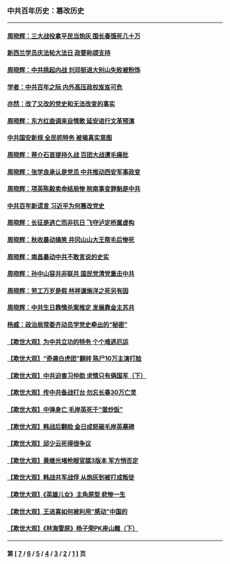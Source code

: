 ### 中共百年历史：篡改历史
---
#### [周晓辉：三大战役拿平民当炮灰 围长春饿死几十万](../../pages/nf1176115/n12934921.md?05110430) 
#### [新西兰学员庆法轮大法日 政要称颂支持](../../pages/nf1176115/n12932715.md?05110430) 
#### [周晓辉：中共挑起内战 刘邓挺进大别山失败被粉饰](../../pages/nf1176115/n12929004.md?05110430) 
#### [学者：中共百年之际 内外高压政权岌岌可危](../../pages/nf1176115/n12925426.md?05110430) 
#### [亦然：改了又改的党史和无法改变的事实](../../pages/nf1176115/n12919443.md?05110430) 
#### [周晓辉：东方红曲调来自情歌 延安进行文革预演](../../pages/nf1176115/n12914429.md?05110430) 
#### [中共国安新规 全民抓特务 被揭真实意图](../../pages/nf1176115/n12911615.md?05110430) 
#### [周晓辉：蒋介石首提持久战 百团大战遭毛痛批](../../pages/nf1176115/n12909231.md?05110430) 
#### [周晓辉：张学良承认是党员 中共推动西安军事政变](../../pages/nf1176115/n12903066.md?05110430) 
#### [周晓辉：项英陈毅卖命结局惨 皖南事变罪魁是中共](../../pages/nf1176115/n12898534.md?05110430) 
#### [中共百年新谎言 习近平为何篡改党史](../../pages/nf1176115/n12895950.md?05110430) 
#### [周晓辉：长征是逃亡而非抗日 飞夺泸定桥属虚构](../../pages/nf1176115/n12893665.md?05110430) 
#### [周晓辉：秋收暴动搞笑 井冈山山大王帮毛后惨死](../../pages/nf1176115/n12875008.md?05110430) 
#### [周晓辉：南昌暴动中共不敢言说的史实](../../pages/nf1176115/n12872653.md?05110430) 
#### [周晓辉：孙中山容共非联共 国民党清党重击中共](../../pages/nf1176115/n12867724.md?05110430) 
#### [周晓辉：劳工万岁是假 林祥谦施洋之死另有因](../../pages/nf1176115/n12864511.md?05110430) 
#### [周晓辉：中共生日靠情杀案推定 发展靠金主苏共](../../pages/nf1176115/n12859637.md?05110430) 
#### [杨威：政治局常委齐动员学党史牵出的“秘密”](../../pages/nf1176115/n12764642.md?05110430) 
#### [【欺世大观】为中共立功的特务 个个难逃厄运](../../pages/nf1176115/n12552518.md?05110430) 
#### [【欺世大观】“奇袭白虎团”翻转 陈尸10万主演打脸](../../pages/nf1176115/n12545304.md?05110430) 
#### [【欺世大观】中共迫害习仲勋 求情只有俩国军（下）](../../pages/nf1176115/n12521463.md?05110430) 
#### [【欺世大观】传中共备战打台 勿忘长春30万亡灵](../../pages/nf1176115/n12532173.md?05110430) 
#### [【欺世大观】中弹身亡 毛岸英死于“蛋炒饭”](../../pages/nf1176115/n12512160.md?05110430) 
#### [【欺世大观】韩战后翻脸 金日成怒砸毛岸英墓碑](../../pages/nf1176115/n12498735.md?05110430) 
#### [【欺世大观】邱少云死得很争议](../../pages/nf1176115/n12484915.md?05110430) 
#### [【欺世大观】黄继光堵枪眼官媒3版本 军方悄否定](../../pages/nf1176115/n12477281.md?05110430) 
#### [【欺世大观】韩战共军战俘 从炮灰到被打成叛徒](../../pages/nf1176115/n12465044.md?05110430) 
#### [【欺世大观】《英雄儿女》主角原型 悲惨一生](../../pages/nf1176115/n12449531.md?05110430) 
#### [【欺世大观】王进喜如何被利用“感动”中国的](../../pages/nf1176115/n12438418.md?05110430) 
#### [【欺世大观】《林海雪原》杨子荣PK座山雕（下）](../../pages/nf1176115/n12431823.md?05110430) 

---
#### 第 [ [7](./7.md?05110430) / [6](./6.md?05110430) / [5](./5.md?05110430) / [4](./4.md?05110430) / [3](./3.md?05110430) / [2](./2.md?05110430) / [1](./1.md?05110430) ] 页
